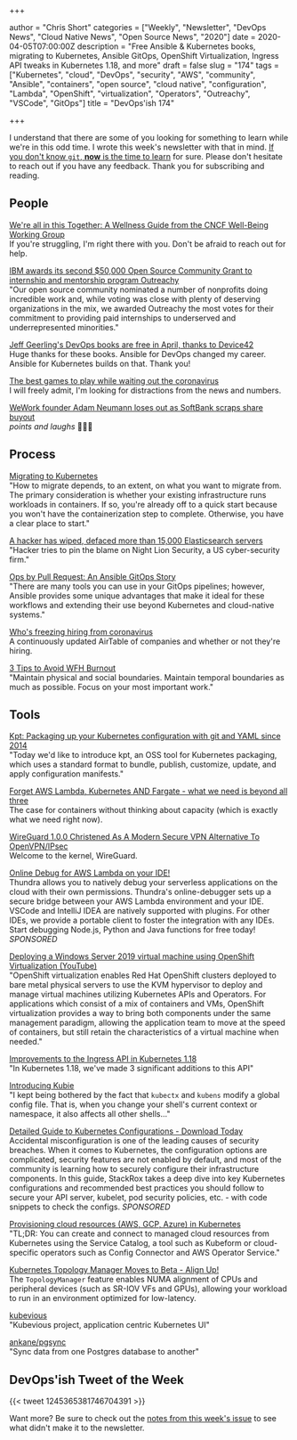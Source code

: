 +++

author = "Chris Short"
categories = ["Weekly", "Newsletter", "DevOps News", "Cloud Native News", "Open Source News", "2020"]
date = 2020-04-05T07:00:00Z
description = "Free Ansible & Kubernetes books, migrating to Kubernetes, Ansible GitOps, OpenShift Virtualization, Ingress API tweaks in Kubernetes 1.18, and more"
draft = false
slug = "174"
tags = ["Kubernetes", "cloud", "DevOps", "security", "AWS", "community", "Ansible", "containers", "open source", "cloud native", "configuration", "Lambda", "OpenShift", "virtualization", "Operators", "Outreachy", "VSCode", "GitOps"]
title = "DevOps'ish 174"

+++

I understand that there are some of you looking for something to learn while we're in this odd time. I wrote this week's newsletter with that in mind. [If you don't know `git`, **now** is the time to learn](https://youtu.be/K5qI9bTG9Ik) for sure. Please don't hesitate to reach out if you have any feedback. Thank you for subscribing and reading.

## People

[We're all in this Together: A Wellness Guide from the CNCF Well-Being Working Group](https://www.cncf.io/blog/2020/04/03/were-all-in-this-together-a-wellness-guide-from-the-cncf-well-being-working-group/)  
If you're struggling, I'm right there with you. Don't be afraid to reach out for help.

[IBM awards its second $50,000 Open Source Community Grant to internship and mentorship program Outreachy](https://devops.com/ibm-awards-its-second-50000-open-source-community-grant-to-internship-and-mentorship-program-outreachy/)  
"Our open source community nominated a number of nonprofits doing incredible work and, while voting was close with plenty of deserving organizations in the mix, we awarded Outreachy the most votes for their commitment to providing paid internships to underserved and underrepresented minorities."

[Jeff Geerling's DevOps books are free in April, thanks to Device42](https://www.jeffgeerling.com/blog/2020/my-devops-books-are-free-april-thanks-device42)  
Huge thanks for these books. Ansible for DevOps changed my career. Ansible for Kubernetes builds on that. Thank you!

[The best games to play while waiting out the coronavirus](https://www.washingtonpost.com/video-games/2020/04/03/best-video-games-modern-nintendo-playstation-xbox-pc/?utm_source=reddit.com)  
I will freely admit, I'm looking for distractions from the news and numbers.

[WeWork founder Adam Neumann loses out as SoftBank scraps share buyout](https://www.cnn.com/2020/04/02/tech/wework-softbank-bailout/index.html)  
*points and laughs* 🤣🤣🤣

## Process

[Migrating to Kubernetes](https://blog.sensu.io/migrating-to-kubernetes)  
"How to migrate depends, to an extent, on what you want to migrate from. The primary consideration is whether your existing infrastructure runs workloads in containers. If so, you're already off to a quick start because you won't have the containerization step to complete. Otherwise, you have a clear place to start."

[A hacker has wiped, defaced more than 15,000 Elasticsearch servers](https://www.zdnet.com/article/a-hacker-has-wiped-defaced-more-than-15000-elasticsearch-servers/)  
"Hacker tries to pin the blame on Night Lion Security, a US cyber-security firm."

[Ops by Pull Request: An Ansible GitOps Story](https://www.ansible.com/blog/ops-by-pull-request-an-ansible-gitops-story)  
"There are many tools you can use in your GitOps pipelines; however, Ansible provides some unique advantages that make it ideal for these workflows and extending their use beyond Kubernetes and cloud-native systems."

[Who's freezing hiring from coronavirus](https://candor.co/hiring-freezes/)  
A continuously updated AirTable of companies and whether or not they're hiring.

[3 Tips to Avoid WFH Burnout](https://hbr.org/2020/04/3-tips-to-avoid-wfh-burnout)  
"Maintain physical and social boundaries. Maintain temporal boundaries as much as possible. Focus on your most important work."

## Tools

[Kpt: Packaging up your Kubernetes configuration with git and YAML since 2014](https://opensource.googleblog.com/2020/03/kpt-packaging-up-your-kubernetes.html)  
"Today we'd like to introduce kpt, an OSS tool for Kubernetes packaging, which uses a standard format to bundle, publish, customize, update, and apply configuration manifests."

[Forget AWS Lambda, Kubernetes AND Fargate - what we need is beyond all three](https://diginomica.com/forget-aws-lambda-kubernetes-fargate-need-beyond)  
The case for containers without thinking about capacity (which is exactly what we need right now).

[WireGuard 1.0.0 Christened As A Modern Secure VPN Alternative To OpenVPN/IPsec](https://www.phoronix.com/scan.php?page=news_item&px=WireGuard-1.0.0-Released)  
Welcome to the kernel, WireGuard.

[Online Debug for AWS Lambda on your IDE!](https://devopsi.sh/aws-lambda-97890)  
Thundra allows you to natively debug your serverless applications on the cloud with their own permissions. Thundra's online-debugger sets up a secure bridge between your AWS Lambda environment and your IDE. VSCode and IntelliJ IDEA are natively supported with plugins. For other IDEs, we provide a portable client to foster the integration with any IDEs. Start debugging Node.js, Python and Java functions for free today! *SPONSORED*

[Deploying a Windows Server 2019 virtual machine using OpenShift Virtualization (YouTube)](https://youtu.be/Kx110kqoHo0)  
"OpenShift virtualization enables Red Hat OpenShift clusters deployed to bare metal physical servers to use the KVM hypervisor to deploy and manage virtual machines utilizing Kubernetes APIs and Operators.  For applications which consist of a mix of containers and VMs, OpenShift virtualization provides a way to bring both components under the same management paradigm, allowing the application team to move at the speed of containers, but still retain the characteristics of a virtual machine when needed."

[Improvements to the Ingress API in Kubernetes 1.18](https://kubernetes.io/blog/2020/04/02/improvements-to-the-ingress-api-in-kubernetes-1.18/)  
"In Kubernetes 1.18, we've made 3 significant additions to this API"

[Introducing Kubie](https://blog.sbstp.ca/introducing-kubie/)  
"I kept being bothered by the fact that `kubectx` and `kubens` modify a global config file. That is, when you change your shell's current context or namespace, it also affects all other shells..."

[Detailed Guide to Kubernetes Configurations - Download Today](https://devopsi.sh/guide-kubernetes-c346e)  
Accidental misconfiguration is one of the leading causes of security breaches. When it comes to Kubernetes, the configuration options are complicated, security features are not enabled by default, and most of the community is learning how to securely configure their infrastructure components. In this guide, StackRox takes a deep dive into key Kubernetes configurations and recommended best practices you should follow to secure your API server, kubelet, pod security policies, etc. - with code snippets to check the configs. *SPONSORED*

[Provisioning cloud resources (AWS, GCP, Azure) in Kubernetes](https://learnk8s.io/cloud-resources-kubernetes)  
"TL;DR: You can create and connect to managed cloud resources from Kubernetes using the Service Catalog, a tool such as Kubeform or cloud-specific operators such as Config Connector and AWS Operator Service."

[Kubernetes Topology Manager Moves to Beta - Align Up!](https://kubernetes.io/blog/2020/04/01/kubernetes-1-18-feature-topoloy-manager-beta/)  
The `TopologyManager` feature enables NUMA alignment of CPUs and peripheral devices (such as SR-IOV VFs and GPUs), allowing your workload to run in an environment optimized for low-latency.

[kubevious](https://github.com/kubevious/kubevious)  
"Kubevious project, application centric Kubernetes UI"

[ankane/pgsync](https://github.com/ankane/pgsync)  
"Sync data from one Postgres database to another"

## DevOps'ish Tweet of the Week

{{< tweet 1245365381746704391 >}}

Want more? Be sure to check out the [notes from this week's issue](https://github.com/chris-short/devopsish.com/blob/main/content/post/174/notes.md) to see what didn't make it to the newsletter.

